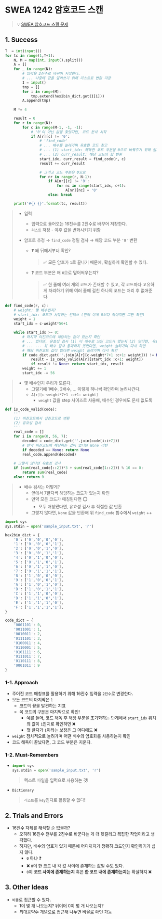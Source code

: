 # SWEA 1242 암호코드 스캔

> 💡 [SWEA 암호코드 스캔 문제](https://swexpertacademy.com/main/code/problem/problemDetail.do?contestProbId=AV15JEKKAM8CFAYD)



## 1. Success

```python
T  = int(input())
for tc in range(1,T+1): 
    N, M = map(int, input().split())
    A = []
    for _ in range(N): 
        # 입력을 2진수로 바꾸어 저장한다. 
        # ... 나중에 값을 덮어쓰기 위해 리스트로 변환 저장
        I = input()
        tmp = []
        for i in range(M):
            tmp.extend(hex2bin_dict.get(I[i]))
        A.append(tmp)
        
    M *= 4

    result = 0
    for r in range(N):
        for c in range(M-1, -1, -1):
            # '0'이 아닌 값을 찾았다면, 코드 분석 시작
            if A[r][c] != '0':
                # 'find_code' 
                # ... 배수를 늘려가며 유효한 코드 찾고
                # ... (1) start_idx: 해독한 코드 부분을 0으로 바꿔주기 위해 필요
                # ... (2) curr_result: 해당 코드의 합 반환
                start_idx, curr_result = find_code(r, c)
                result += curr_result

                # 그리고 코드 부분은 0으로 
                for nr in range(r, N-1):
                    if A[nr][c] != '0':
                        for nc in range(start_idx, c+1):
                            A[nr][nc] = '0'
                    else: break

    print('#{} {}'.format(tc, result))
```

> - 입력 
>   - 입력으로 들어오는 16진수를 2진수로 바꾸어 저장한다. 
>   - `리스트` 저장 - 이후 값을 변화시키기 위함 
>
> - 암호로 추정 → `find_code` 정밀 검사 → 해당 코드 부분 `'0'` 변환 
>
>   - ❓ 왜 뒤에서부터 확인? 
>
>     > ✅ 모든 암호가 `1`로 끝나기 때문에, 확실하게 확인할 수 있다. 
>
>   - ❓ 코드 부분은 왜 `0`으로 덮어씌우는지? 
>
>     > ✅ 한 줄에 여러 개의 코드가 존재할 수 있고, 각 코드마다 고유하게 처리하기 위해 여러 줄에 걸친 하나의 코드는 처리 후 없애준다. 



```python
def find_code(r, c):
    # weight: 몇 배수인지? 
    # start_idx: 코드가 시작하는 인덱스 (만약 이게 0보다 작아지면 그만 확인)
    weight = 1 
    start_idx = c-weight*56+1

    while start_idx >= 0: 
        # 마지막 이진코드에 해당하는 값이 있는지 확인
        # ... 있다면, 유효성 검사 (1) 이 배수로 쓰인 코드가 맞는지 (2) 맞다면, 유효한지 
        # ... ... 위 배수 검사 통과하지 못했다면, weight 늘려가며 다시 확인 
        # 해당 이진코드 값이 없다면 weight 늘려가며 다시 확인
        if code_dict.get(''.join(A[r][c-weight*7+1 :c+1: weight])) != None:
            result = is_code_valid(A[r][start_idx :c+1: weight])
            if result != None: return start_idx, result
        weight += 1
        start_idx -= 56
```

> - 몇 배수인지 우리가 모른다. 
>   - 그렇기에 1배수, 2배수, ... 이렇게 하나씩 확인하며 늘려나간다. 
>   - `A[r][c-weight*7+1 :c+1: weight]` 
>     - `weight` 값을 step 사이즈로 사용해, 배수인 경우에도 문제 없도록



```python
def is_code_valid(code):
    '''
    (1) 이진코드에서 십진코드로 변환 
    (2) 유효성 검사 
    '''
    real_code = []
    for i in range(0, 56, 7):
        decoded = code_dict.get(''.join(code[i:i+7]))
        # 만약 이진코드에 해당하는 값이 없다면 None 리턴
        if decoded == None: return None
        real_code.append(decoded)
    
    # 그렇지 않다면 유효성 검사
    if (sum(real_code[::2])*3 + sum(real_code[1::2])) % 10 == 0: 
        return sum(real_code)
    else: return 0
```

> - 배수 검사는 어떻게? 
>   - 앞에서 7글자씩 해당하는 코드가 있는지 확인
>   - 만약 모든 코드가 매칭된다면 ⭕
>     - 모두 매칭됐다면, 유효성 검사 후 적절한 값 반환
>   - 그렇지 않다면, `None` 값을 반환해 위 `find_code` 함수에서 `weight` ++ 



```python
import sys
sys.stdin = open('sample_input.txt', 'r')

hex2bin_dict = {
    '0': ['0','0','0','0'],
    '1': ['0','0','0','1'], 
    '2': ['0','0','1','0'],
    '3': ['0','0','1','1'], 
    '4': ['0','1','0','0'],
    '5': ['0','1','0','1'],
    '6': ['0','1','1','0'], 
    '7': ['0','1','1','1'],
    '8': ['1','0','0','0'], 
    '9': ['1','0','0','1'], 
    'A': ['1','0','1','0'], 
    'B': ['1','0','1','1'],  
    'C': ['1','1','0','0'],  
    'D': ['1','1','0','1'], 
    'E': ['1','1','1','0'], 
    'F': ['1','1','1','1'], 
}

code_dict = {
    '0001101': 0, 
    '0011001': 1,
    '0010011': 2, 
    '0111101': 3, 
    '0100011': 4,
    '0110001': 5,
    '0101111': 6,
    '0111011': 7, 
    '0110111': 8,
    '0001011': 9
}
```



### 1-1. Approach 

- 주어진 코드 매칭표를 활용하기 위해 16진수 입력을 `2진수`로 변경한다. 
- 모든 코드의 마지막은 `1` 
  - 코드의 끝을 발견하는 지표 
  - 꼭 코드의 구분은 마지막으로 확인! 
    - 예를 들어, 코드 해독 후 해당 부분을 초기화하는 단계에서 `start_idx` 위치의 값이 `1`인지로 확인하면 ❌ 
    - 첫 글자가 `1`이라는 보장은 그 어디에도 ❌
- `weight` 점차적으로 늘려가며 어떤 배수의 암호화를 사용하는지 확인 
- 코드 해독이 끝났다면, 그 코드 부분은 지운다. 



### 1-2. Must-Remembers

- ```python
  import sys
  sys.stdin = open('sample_input.txt', 'r')
  ```

  > 텍스트 파일을 입력으로 사용하는 것! 



- `Dictionary` 

  > `리스트`를 `key`인자로 활용할 수 없다! 

  



## 2. Trials and Errors 

- 16진수 자체를 해석할 순 없을까? 
  - 오히려 16진수 전부를 2진수로 바꾼다는 게 더 헷갈리고 복잡한 작업이라고 생각했다. 
  - 하지만, 배수의 암호가 있기 때문에 어디까지가 정확히 코드인지 확인하기가 쉽지 않다. 
    - `0` 아냐 ❓
    - ❌ `0`이 한 코드 내 각 값 사이에 존재하는 값일 수도 있다. 
    - `0`이 **코드 사이에 존재하는지** 혹은 **한 코드 내에 존재하는지**는 확실하지 ❌





## 3. Other Ideas

- `비율`로 접근할 수 있다. 
  - 1이 몇 개 나오는지? 뒤이어 0이 몇 개 나오는지? 
  - 최대공약수 개념으로 접근해 나누면 비율로 확인 가능 